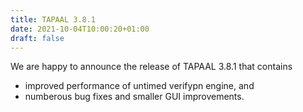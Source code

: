 ```yaml
---
title: TAPAAL 3.8.1
date: 2021-10-04T10:00:20+01:00
draft: false
---
```


We are happy to announce the release of TAPAAL 3.8.1 that contains

   * improved performance of untimed verifypn engine, and
   * numberous bug fixes and smaller GUI improvements.
    
